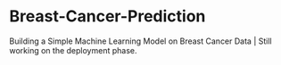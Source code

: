 # Breast-Cancer-Prediction
Building a Simple Machine Learning Model on Breast Cancer Data | Still working on the deployment phase.
